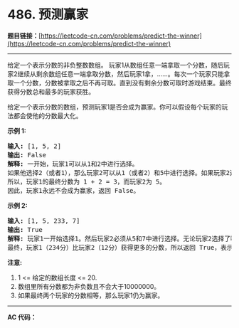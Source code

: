 # 486. 预测赢家

**题目链接：**[https://leetcode-cn.com/problems/predict-the-winner](https://leetcode-cn.com/problems/predict-the-winner)

---

<div class="content__1Y2H">
 <div class="notranslate">
  <p>给定一个表示分数的非负整数数组。 玩家1从数组任意一端拿取一个分数，随后玩家2继续从剩余数组任意一端拿取分数，然后玩家1拿，……。每次一个玩家只能拿取一个分数，分数被拿取之后不再可取。直到没有剩余分数可取时游戏结束。最终获得分数总和最多的玩家获胜。</p> 
  <p>给定一个表示分数的数组，预测玩家1是否会成为赢家。你可以假设每个玩家的玩法都会使他的分数最大化。</p> 
  <p><strong>示例 1:</strong></p> 
  <pre class="language-text"><strong>输入:</strong> [1, 5, 2]
<strong>输出:</strong> False
<strong>解释:</strong> 一开始，玩家1可以从1和2中进行选择。
如果他选择2（或者1），那么玩家2可以从1（或者2）和5中进行选择。如果玩家2选择了5，那么玩家1则只剩下1（或者2）可选。
所以，玩家1的最终分数为 1 + 2 = 3，而玩家2为 5。
因此，玩家1永远不会成为赢家，返回 False。
</pre> 
  <p><strong>示例 2:</strong></p> 
  <pre class="language-text"><strong>输入:</strong> [1, 5, 233, 7]
<strong>输出:</strong> True
<strong>解释:</strong> 玩家1一开始选择1。然后玩家2必须从5和7中进行选择。无论玩家2选择了哪个，玩家1都可以选择233。
最终，玩家1（234分）比玩家2（12分）获得更多的分数，所以返回 True，表示玩家1可以成为赢家。
</pre> 
  <p><strong>注意:</strong></p> 
  <ol> 
   <li>1 &lt;= 给定的数组长度&nbsp;&lt;= 20.</li> 
   <li>数组里所有分数都为非负数且不会大于10000000。</li> 
   <li>如果最终两个玩家的分数相等，那么玩家1仍为赢家。</li> 
  </ol> 
 </div>
</div>

---

**AC 代码：**

```java

```